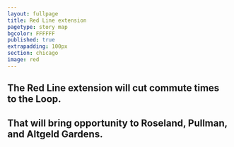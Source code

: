 ```yaml
---
layout: fullpage
title: Red Line extension
pagetype: story map
bgcolor: FFFFFF
published: true
extrapadding: 100px
section: chicago
image: red
---
```


## The Red Line extension will cut commute times to the Loop.

## That will bring opportunity to Roseland, Pullman, and Altgeld Gardens.